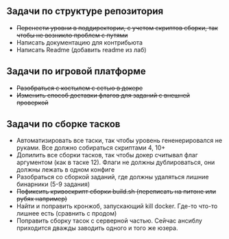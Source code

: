 ## Задачи по структуре репозитория
* ~~Перенести уровни в поддиректории, с учетом скриптов сборки, так чтобы не возникло проблем с путями~~
* Написать документацию для контрибьюта
* Написать Readme (добавить readme из лаб)

## Задачи по игровой платформе
* ~~Разобраться с костылем с сетью в докере~~
* ~~Изменить способ доставки флагов для заданий с внешней проверкой~~

## Задачи по сборке тасков
* Автоматизировать все таски, так чтобы уровень гененерировался не руками. Все должно собираться скриптами 4, 10+
* Допилить все сборки тасков, так чтобы докер считывал флаг аргументом (как в таске 12).
  Флаги не должны дублироваться, они должны лежать в одном конфиге
* Разобраться со сборкой заданий, где должны удаляться лишние бинарники (5-9 задания)
* ~~Пофиксить кривоскрипт сборки build.sh (переписать на питоне или рубях например)~~
* Найти и поправить кронжоб, запускающий kill docker. Где-то что-то лишнее есть (сравнить с продом)
* Поправить сборку тасок с серверной частью. Сейчас ансиблу приходится дважды заводить одного и того же юзера.
